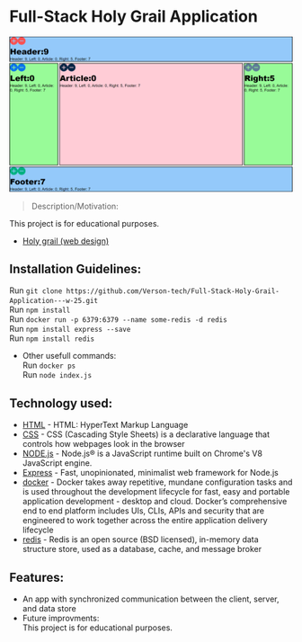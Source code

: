 # Full-Stack Holy Grail Application

<img src="frontend.PNG"/>

> Description/Motivation: 

This project is for educational purposes.
- [Holy grail (web design)](https://en.wikipedia.org/wiki/Holy_grail_(web_design)) 

## Installation Guidelines:

Run `git clone https://github.com/Verson-tech/Full-Stack-Holy-Grail-Application---w-25.git`\
Run `npm install`\
Run `docker run -p 6379:6379 --name some-redis -d redis`\
Run `npm install express --save`\
Run `npm install redis`
- Other usefull commands:<br/>
Run `docker ps`\
Run `node index.js`

## Technology used:

- [HTML](https://developer.mozilla.org/en-US/docs/Web/HTML) - HTML: HyperText Markup Language
- [CSS](https://developer.mozilla.org/en-US/docs/Glossary/CSS) - CSS (Cascading Style Sheets) is a declarative language that controls how webpages look in the browser
- [NODE.js](https://nodejs.org/en/) - Node.js® is a JavaScript runtime built on Chrome's V8 JavaScript engine.
- [Express](https://expressjs.com/) - Fast, unopinionated, minimalist web framework for Node.js
- [docker](https://www.docker.com/) - Docker takes away repetitive, mundane configuration tasks and is used throughout the development lifecycle for fast, easy and portable application development - desktop and cloud. Docker’s comprehensive end to end platform includes UIs, CLIs, APIs and security that are engineered to work together across the entire application delivery lifecycle
- [redis](https://robomongo.org/) - Redis is an open source (BSD licensed), in-memory data structure store, used as a database, cache, and message broker


## Features:

- An app with synchronized communication between the client, server, and data store
- Future improvments:<br/>
 This project is for educational purposes.